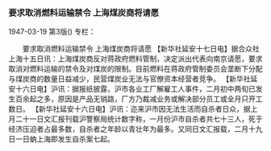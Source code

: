 ### 要求取消燃料运输禁令  上海煤炭商将请愿

1947-03-19
第3版()
专栏：

　　要求取消燃料运输禁令
    上海煤炭商将请愿
    【新华社延安十七日电】据合众社上海十五日讯：上海煤炭商反对蒋政府燃料管制，决定派出代表向南京请愿，要求取消对燃料运输的禁令及对煤炭的限制。目前燃料在蒋政府管制委员会垄断下分配与煤炭商的数量日益减少，民营煤炭业无法与官僚资本经营者竞争。
    【新华社延安十六日电】沪讯：据报纸披露，沪市各业工厂解雇工人事件，二月初中两旬已发生百余起之多，原因是产品无销路，厂方乃裁减业务或解决部分员工或全月只开工数日。
    【新华社延安十六日电】沪讯：迩来沪市因无法生活而自杀者日众，据上月二十一日文汇报刊载沪警察局统计数字称，一月份沪市自杀者共七十三人，死于经济压迫者占最多数，自杀者之年龄以青壮年为最多。又同日文汇报载，二月十九日一日蚋上海即发生自杀案七起。
